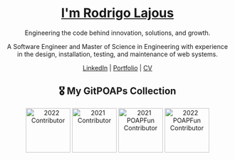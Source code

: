<div align="center">
  <h1><a href="https://www.navarrolajous.com">I'm Rodrigo Lajous</a></h1>
  <p>Engineering the code behind innovation, solutions, and growth.</p>
  <p>A Software Engineer and Master of Science in Engineering with experience in the design, installation, testing, and maintenance of web systems.</p>
</div>

<div align="center">
  <a href="www.linkedin.com/in/rodrigo-manuel-navarro-lajous">LinkedIn</a> | 
  <a href="https://www.navarrolajous.com/">Portfolio</a> | 
  <a href="https://www.navarrolajous.com/resume.pdf">CV</a>
</div>


<h2 align="center">🎖 My GitPOAPs Collection</h2>
<p align="center">
  <a href="https://www.gitpoap.io/gp/49"><img src="https://assets.poap.xyz/gitpoap-2022-poapgallery-contributor-2022-logo-1649268307923.png" alt="2022 Contributor" height="100" width="100"></a>
  <a href="https://www.gitpoap.io/gp/48"><img src="https://assets.poap.xyz/gitpoap-2021-poapgallery-contributor-2021-logo-1649268211499.png" alt="2021 Contributor" height="100" width="100"></a>
  <a href="https://www.gitpoap.io/gp/27"><img src="https://assets.poap.xyz/gitpoap-2021-poapfun-contributor-2021-logo-1649266585011.png" alt="2021 POAPFun Contributor" height="100" width="100"></a>
  <a href="https://www.gitpoap.io/gp/28"><img src="https://assets.poap.xyz/gitpoap-2022-poapfun-contributor-2022-logo-1649266640542.png" alt="2022 POAPFun Contributor" height="100" width="100"></a>
</p>
